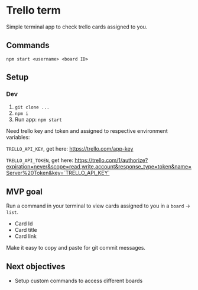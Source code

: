 # Trello term

Simple terminal app to check trello cards assigned to you.

## Commands

`npm start <username> <board ID>`

## Setup

### Dev

1. `git clone ...`
1. `npm i`
1. Run app: `npm start`

Need trello key and token and assigned to respective environment variables:

`TRELLO_API_KEY`, get here: https://trello.com/app-key

`TRELLO_API_TOKEN`, get here: https://trello.com/1/authorize?expiration=never&scope=read,write,account&response_type=token&name=Server%20Token&key=`TRELLO_API_KEY`

## MVP goal

Run a command in your terminal to view cards assigned to you in a `board` -> `list`.

- Card Id
- Card title
- Card link

Make it easy to copy and paste for git commit messages.

## Next objectives

- Setup custom commands to access different boards 